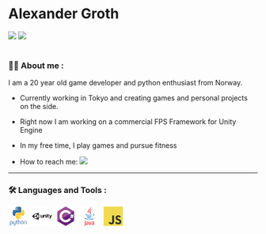 # Alexander Groth
<div id="badges">
  <img src="https://img.shields.io/badge/Discord-9cf?logo=discord&style=for-the-badge"/>
  <a href="https://twitter.com/GrothThe">
    <img src="https://img.shields.io/badge/Twitter-blue?logo=twitter&logoColor=white&style=for-the-badge"/>     
  </a>
</div>
</br>

### :man_technologist: About me :

I am a 20 year old game developer and python enthusiast from Norway.

- Currently working in Tokyo and creating games and personal projects on the side.

- Right now I am working on a commercial FPS Framework for Unity Engine

- In my free time, I play games and pursue fitness

- How to reach me: <img src="https://img.shields.io/badge/Discord-9cf?logo=discord"/>
-------------

### :hammer_and_wrench: Languages and Tools :
<div>
  <img src="https://github.com/devicons/devicon/blob/master/icons/python/python-original-wordmark.svg" title="Python" alt="Python" width="40" height="40"/>&nbsp;
  <img src="https://github.com/devicons/devicon/blob/master/icons/unity/unity-original-wordmark.svg" title="Unity" alt="Unity" width="40" height="40"/>&nbsp;
  <img src="https://github.com/devicons/devicon/blob/master/icons/csharp/csharp-original.svg" title="C#" alt="C#" width="40" height="40"/>&nbsp;
  <img src="https://github.com/devicons/devicon/blob/master/icons/java/java-original-wordmark.svg" title="Java" alt="Java" width="40" height="40"/>&nbsp;
  <img src="https://github.com/devicons/devicon/blob/master/icons/javascript/javascript-original.svg" title="JavaScript" alt="JavaScript" width="40" height="40"/>&nbsp;
</div>

<!--
**agroth01/agroth01** is a ✨ _special_ ✨ repository because its `README.md` (this file) appears on your GitHub profile.

Here are some ideas to get you started:

- 🔭 I’m currently working on ...
- 🌱 I’m currently learning ...
- 👯 I’m looking to collaborate on ...
- 🤔 I’m looking for help with ...
- 💬 Ask me about ...
- 📫 How to reach me: ...
- 😄 Pronouns: ...
- ⚡ Fun fact: ...
-->

